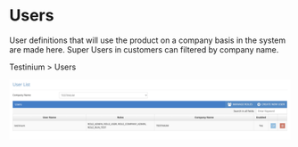 # Users

User definitions that will use the product on a company basis in the system are made here. Super Users in customers can filtered by company name.&#x20;

&#x20;

Testinium > Users&#x20;

![](../../.gitbook/assets/UserList.png)
